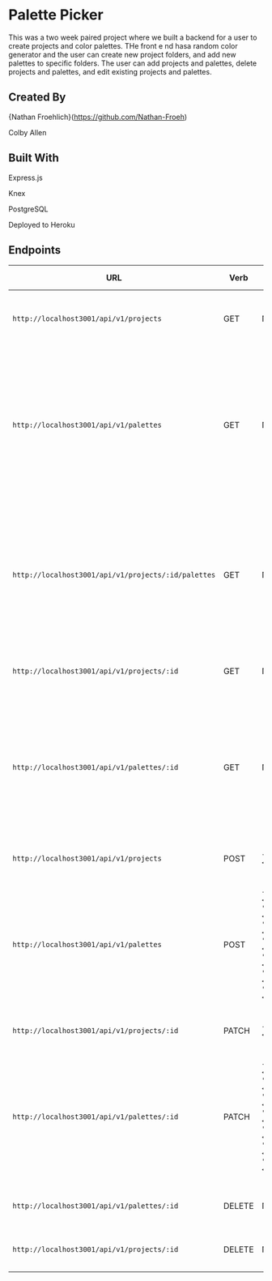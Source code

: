 # Palette Picker

This was a two week paired project where we built a backend for a user to create projects and color palettes. THe front e nd hasa random color generator and the user can create new project folders, and add new palettes to specific folders. The user can add projects and palettes, delete projects and palettes, and edit existing projects and palettes.

## Created By

{Nathan Froehlich}(https://github.com/Nathan-Froeh)

Colby Allen 

## Built With

Express.js

Knex

PostgreSQL

Deployed to Heroku

## Endpoints

URL|Verb|Options|Sample Response
---|---|---|---
`http://localhost3001/api/v1/projects`| GET | Not needed | Array of all existing projects `{"project_id": 1, "name": Project 1}`
`http://localhost3001/api/v1/palettes` | GET | Not needed | Array of all existing palettes `{"project_id": 6, "name": "palette 1", "color_1": "#31393C", "color_2": "#2176FF", "color_3": "#33A1FD", "color_4": "#FDCA40", "color_5": "#F79824", "project_name": "test 2"}`
`http://localhost3001/api/v1/projects/:id/palettes` | GET | Not neeed | Array of all existing `{"project_id": 6, "name": "palette 1", "color_1": "#31393C", "color_2": "#2176FF", "color_3": "#33A1FD", "color_4": "#FDCA40", "color_5": "#F79824", "project_name": "test 2"}`
`http://localhost3001/api/v1/projects/:id` | GET | Not needed | Single project by id `{"project_id": 1, "name": Project 1}`
`http://localhost3001/api/v1/palettes/:id` | GET | Not needed | Single palette by id `{"project_id": 6, "name": "palette 1", "color_1": "#31393C", "color_2": "#2176FF", "color_3": "#33A1FD", "color_4": "#FDCA40", "color_5": "#F79824", "project_name": "test 2"}`
`http://localhost3001/api/v1/projects` | POST | `{"name": <String>}` | New project `{"project_id": 2, "Name": "Project 2"}`
`http://localhost3001/api/v1/palettes` | POST | `{"name": <String>, "color_1": <String>, "color_2": <String>, "color_3": <String>, "color_4": <String>, "color_5": <String>, "project_name": <String>}`| New Pallete `{"project_id": 7, "name": "palette 20", "color_1": "#31393C", "color_2": "#2176FF", "color_3": "#33A1FD", "color_4": "#FDCA40", "color_5": "#F79824", "project_name": "test 2"}`
`http://localhost3001/api/v1/projects/:id` | PATCH | `{"name": <String>}` | Updated Project `{"project_id": 1, "name": "new project name"}`
`http://localhost3001/api/v1/palettes/:id` | PATCH | `{"project_id: <Integer>, "name": <String>, "color_1": <String>, "color_2": <String>, "color_3": <String>, "color_4": <String>, "color_5": <String>}` | Updated Palette `{"project_id": 7, "name": "New Project 20", "color_1": "#31393C", "color_2": "#2176FF", "color_3": "#33A1FD", "color_4": "#FDCA40", "color_5": "#F79824", "project_name": "test 2"}`
`http://localhost3001/api/v1/palettes/:id` | DELETE | Not needed | Status code of '204' and string of which palette was deleted
`http://localhost3001/api/v1/projects/:id` | DELETE | Not needed | Status code of '204' and string of which palette was deleted


